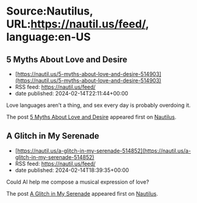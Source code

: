 # Source:Nautilus, URL:https://nautil.us/feed/, language:en-US

## 5 Myths About Love and Desire
 - [https://nautil.us/5-myths-about-love-and-desire-514903](https://nautil.us/5-myths-about-love-and-desire-514903)
 - RSS feed: https://nautil.us/feed/
 - date published: 2024-02-14T22:11:44+00:00

<p>Love languages aren’t a thing, and sex every day is probably overdoing it.</p>
<p>The post <a href="https://nautil.us/5-myths-about-love-and-desire-514903/">5 Myths About Love and Desire</a> appeared first on <a href="https://nautil.us">Nautilus</a>.</p>

## A Glitch in My Serenade
 - [https://nautil.us/a-glitch-in-my-serenade-514852](https://nautil.us/a-glitch-in-my-serenade-514852)
 - RSS feed: https://nautil.us/feed/
 - date published: 2024-02-14T18:39:35+00:00

<p>Could AI help me compose a musical expression of love?</p>
<p>The post <a href="https://nautil.us/a-glitch-in-my-serenade-514852/">A Glitch in My Serenade</a> appeared first on <a href="https://nautil.us">Nautilus</a>.</p>

